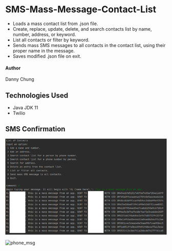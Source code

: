 # SMS-Mass-Message-Contact-List
- Loads a mass contact list from .json file.
- Create, replace, update, delete, and search contacts list by name, number, address, or keyword.
- List all contacts or filter by keyword.
- Sends mass SMS messages to all contacts in the contact list, using their proper name in the message.
- Saves modified .json file on exit.

#### Author
Danny Chung

## Technologies Used
- Java JDK 11
- Twilio

## SMS Confirmation

![](./screenshots/mass_messages.png)

![phone_msg](https://user-images.githubusercontent.com/67284108/172097420-5be3d876-546b-4ecb-9d35-d4c49d25073a.png)
